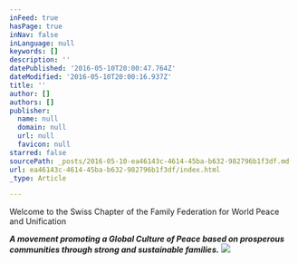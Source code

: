 ```yaml
---
inFeed: true
hasPage: true
inNav: false
inLanguage: null
keywords: []
description: ''
datePublished: '2016-05-10T20:00:47.764Z'
dateModified: '2016-05-10T20:00:16.937Z'
title: ''
author: []
authors: []
publisher:
  name: null
  domain: null
  url: null
  favicon: null
starred: false
sourcePath: _posts/2016-05-10-ea46143c-4614-45ba-b632-982796b1f3df.md
url: ea46143c-4614-45ba-b632-982796b1f3df/index.html
_type: Article

---
```

Welcome to the Swiss Chapter of the Family Federation for World Peace and Unification

**_A movement promoting a Global Culture of Peace based on prosperous communities through strong and sustainable families._**
![](https://the-grid-user-content.s3-us-west-2.amazonaws.com/437ba162-cd36-4894-8bc9-c9fe1c8f4bf8.jpg)